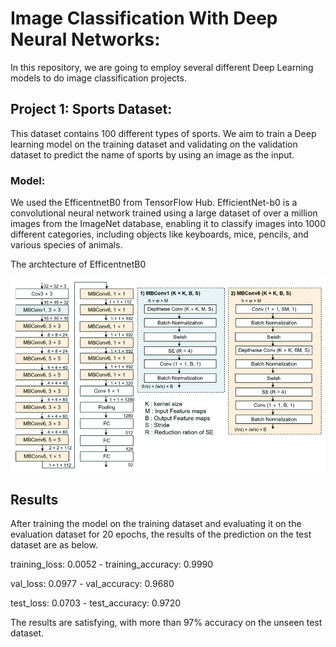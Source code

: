 # Image Classification With Deep Neural Networks:

In this repository, we are going to employ several different Deep Learning models to do image classification projects. 

## Project 1: Sports Dataset:

This dataset contains 100 different types of sports. We aim to train a Deep learning model on the training dataset and validating on the validation dataset to predict the name of sports by using an image as the input.

### Model:

We used the EfficentnetB0 from TensorFlow Hub. EfficientNet-b0 is a convolutional neural network trained using a large dataset of over a million images from the ImageNet database, enabling it to classify images into 1000 different categories, including objects like keyboards, mice, pencils, and various species of animals.

The archtecture of EfficentnetB0 

![myimage](EFNB0.png)

## Results

After training the model on the training dataset and evaluating it on the evaluation dataset for 20 epochs, the results of the prediction on the test dataset are as below. 

training_loss: 0.0052 - training_accuracy: 0.9990 

val_loss: 0.0977 - val_accuracy: 0.9680

test_loss: 0.0703 - test_accuracy: 0.9720

The results are satisfying, with more than 97% accuracy on the unseen test dataset.
